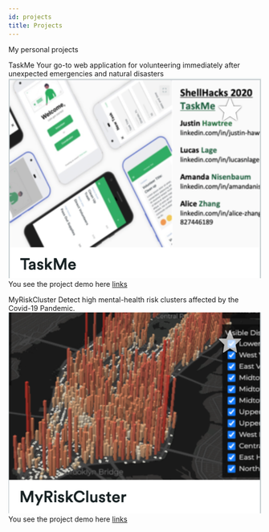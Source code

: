 ```yaml
---
id: projects
title: Projects
---
```


My personal projects 

TaskMe
Your go-to web application for volunteering immediately after unexpected emergencies and natural disasters
![TaskMe](./assets/taskme.png)
You see the project demo here [links](https://www.youtube.com/watch?v=9fR6_ADFRbI)

MyRiskCluster
Detect high mental-health risk clusters affected by the Covid-19 Pandemic.
![MyRiskCluster](./assets/myriskcluster.png)
You see the project demo here [links](https://www.youtube.com/watch?v=2VdCVq61gv0)
